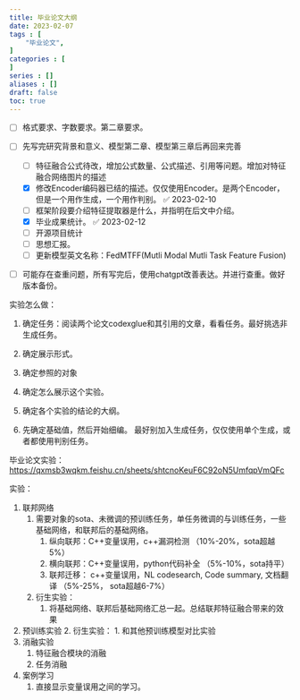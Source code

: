 ```yaml
---
title: 毕业论文大纲
date: 2023-02-07
tags : [
	"毕业论文",
]
categories : [
]
series : []
aliases : []
draft: false
toc: true
---
```



- [ ] 格式要求、字数要求。第二章要求。
- [ ] 先写完研究背景和意义、模型第二章、模型第三章后再回来完善
	- [ ] 特征融合公式待改，增加公式数量、公式描述、引用等问题。增加对特征融合网络图片的描述
	- [x] 修改Encoder编码器已结的描述。仅仅使用Encoder。是两个Encoder，但是一个用作生成，一个用作判别。 ✅ 2023-02-10
	- [ ] 框架阶段要介绍特征提取器是什么，并指明在后文中介绍。
	- [x] 毕业成果统计。 ✅ 2023-02-12
	- [ ] 开源项目统计
	- [ ] 思想汇报。
	- [ ] 更新模型英文名称：FedMTFF(Mutli Modal Mutli Task Feature Fusion)
- [ ] 可能存在查重问题，所有写完后，使用chatgpt改善表达。并进行查重。做好版本备份。


实验怎么做：
1. 确定任务：阅读两个论文codexglue和其引用的文章，看看任务。最好挑选非生成任务。
2. 确定展示形式。


4. 确定参照的对象
5. 确定怎么展示这个实验。
6. 确定各个实验的结论的大纲。
7. 先确定基础值，然后开始细编。
最好别加入生成任务，仅仅使用单个生成，或者都使用判别任务。


毕业论文实验： https://qxmsb3wqkm.feishu.cn/sheets/shtcnoKeuF6C92oN5UmfqpVmQFc

实验：
1. 联邦网络
	1. 需要对象的sota、未微调的预训练任务，单任务微调的与训练任务，一些基础网络，和联邦后的基础网络。
		1. 纵向联邦：C++变量误用，c++漏洞检测 （10%-20%，sota超越5%）
		2. 横向联邦：C++变量误用，python代码补全 （5%-10%，sota持平）
		3. 联邦迁移： c++变量误用，NL codesearch, Code summary, 文档翻译 （5%-25%， sota超越6-7%）
	2. 衍生实验：
		1. 将基础网络、联邦后基础网络汇总一起。总结联邦特征融合带来的效果
2. 预训练实验
	2. 衍生实验：
		1. 和其他预训练模型对比实验
3. 消融实验
	1. 特征融合模块的消融
	1. 任务消融
4. 案例学习
	1. 直接显示变量误用之间的学习。